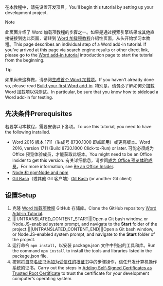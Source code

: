 <span data-ttu-id="c9d85-101">在本教程中，请先设置开发项目。</span><span class="sxs-lookup"><span data-stu-id="c9d85-101">You'll begin this tutorial by setting up your development project.</span></span> 

> [!NOTE]
> <span data-ttu-id="c9d85-p101">此页面介绍了 Word 加载项教程的步骤之一。如果是通过搜索引擎结果或其他直接链接到达此页面，请转到 [Word 加载项教程](../tutorials/word-tutorial.yml)介绍性页面，从头开始学习本教程。</span><span class="sxs-lookup"><span data-stu-id="c9d85-p101">This page describes an individual step of a Word add-in tutorial. If you’ve arrived at this page via search engine results or other direct link, please go to the [Word add-in tutorial](../tutorials/word-tutorial.yml) introduction page to start the tutorial from the beginning.</span></span>

> [!TIP]
> <span data-ttu-id="c9d85-104">如果尚未这样做，请参阅[生成首个 Word 加载项](../quickstarts/word-quickstart.md?tabs=visual-studio-code)。</span><span class="sxs-lookup"><span data-stu-id="c9d85-104">If you haven't already done so, please read [Build your first Word add-in](../quickstarts/word-quickstart.md?tabs=visual-studio-code).</span></span> <span data-ttu-id="c9d85-105">特别是，请务必了解如何旁加载 Word 加载项以供测试。</span><span class="sxs-lookup"><span data-stu-id="c9d85-105">In particular, be sure that you know how to sideload a Word add-in for testing.</span></span>

## <a name="prerequisites"></a><span data-ttu-id="c9d85-106">先决条件</span><span class="sxs-lookup"><span data-stu-id="c9d85-106">Prerequisites</span></span>

<span data-ttu-id="c9d85-107">若要学习本教程，需要安装以下各项。</span><span class="sxs-lookup"><span data-stu-id="c9d85-107">To use this tutorial, you need to have the following installed.</span></span> 

- <span data-ttu-id="c9d85-108">Word 2016 版本 1711（生成号 8730.1000 即点即用）或更高版本。</span><span class="sxs-lookup"><span data-stu-id="c9d85-108">Word 2016, version 1711 (Build 8730.1000 Click-to-Run) or later.</span></span> <span data-ttu-id="c9d85-109">可能必须成为 Office 预览体验成员，才能获取此版本。</span><span class="sxs-lookup"><span data-stu-id="c9d85-109">You might need to be an Office Insider to get this version.</span></span> <span data-ttu-id="c9d85-110">有关详细信息，请参阅[成为 Office 预览体验成员](https://products.office.com/office-insider?tab=tab-1)。</span><span class="sxs-lookup"><span data-stu-id="c9d85-110">For more information, see [Be an Office Insider](https://products.office.com/office-insider?tab=tab-1).</span></span>
- [<span data-ttu-id="c9d85-111">Node 和 npm</span><span class="sxs-lookup"><span data-stu-id="c9d85-111">Node and npm</span></span>](https://nodejs.org/en/) 
- <span data-ttu-id="c9d85-112">[Git Bash](https://git-scm.com/downloads)（或其他 Git 客户端）</span><span class="sxs-lookup"><span data-stu-id="c9d85-112">[Git Bash](https://git-scm.com/downloads) (or another Git client)</span></span>

## <a name="setup"></a><span data-ttu-id="c9d85-113">设置</span><span class="sxs-lookup"><span data-stu-id="c9d85-113">Setup</span></span>

1. <span data-ttu-id="c9d85-114">克隆 [Word 加载项教程](https://github.com/OfficeDev/Word-Add-in-Tutorial) GitHub 存储库。</span><span class="sxs-lookup"><span data-stu-id="c9d85-114">Clone the GitHub repository [Word Add-in Tutorial](https://github.com/OfficeDev/Word-Add-in-Tutorial).</span></span>
2. <span data-ttu-id="c9d85-115">|||UNTRANSLATED_CONTENT_START|||Open a Git bash window, or Node.JS-enabled system prompt, and navigate to the **Start** folder of the project.|||UNTRANSLATED_CONTENT_END|||</span><span class="sxs-lookup"><span data-stu-id="c9d85-115">Open a Git bash window, or Node.JS-enabled system prompt, and navigate to the **Start** folder of the project.</span></span>
3. <span data-ttu-id="c9d85-116">运行命令 `npm install`，以安装 package.json 文件中列出的工具和库。</span><span class="sxs-lookup"><span data-stu-id="c9d85-116">Run the command `npm install` to install the tools and libraries listed in the package.json file.</span></span> 
4. <span data-ttu-id="c9d85-117">按照[将自签名证书添加为受信任的根证书](https://github.com/OfficeDev/generator-office/blob/master/src/docs/ssl.md)中的步骤操作，信任开发计算机操作系统的证书。</span><span class="sxs-lookup"><span data-stu-id="c9d85-117">Carry out the steps in [Adding Self-Signed Certificates as Trusted Root Certificate](https://github.com/OfficeDev/generator-office/blob/master/src/docs/ssl.md) to trust the certificate for your development computer's operating system.</span></span>

